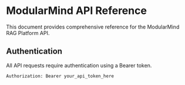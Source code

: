 # ModularMind API Reference

This document provides comprehensive reference for the ModularMind RAG Platform API.

## Authentication

All API requests require authentication using a Bearer token.

```http
Authorization: Bearer your_api_token_here